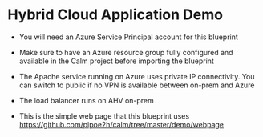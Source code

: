 # Hybrid Cloud Application Demo

* You will need an Azure Service Principal account for this blueprint

* Make sure to have an Azure resource group fully configured and available in the Calm project before importing the blueprint

* The Apache service running on Azure uses private IP connectivity. You can switch to public if no VPN is available between on-prem and Azure

* The load balancer runs on AHV on-prem

* This is the simple web page that this blueprint uses <https://github.com/pipoe2h/calm/tree/master/demo/webpage>
